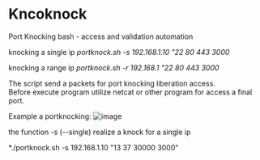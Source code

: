 # Kncoknock
Port Knocking bash - access and validation automation

knocking a single ip
*portknock.sh -s 192.168.1.10 "22 80 443 3000*

knocking a range ip
*portknock.sh -r 192.168.1 "22 80 443 3000*

The script send a packets for port knocking liberation access.<br>
Before execute program utilize netcat or other program for access a final port.

Example a portknocking:
![image](https://github.com/user-attachments/assets/b32d734e-a6ae-43a8-a5c8-7e52602f083b)

the function -s (--single) realize a knock for a single ip

*./portknock.sh -s 192.168.1.10 "13 37 30000 3000"
